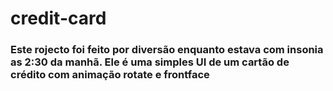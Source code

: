 # credit-card
### Este rojecto foi feito por diversão enquanto estava com insonia as 2:30 da manhã. Ele é uma simples UI de um cartão de crédito com animação rotate e frontface
